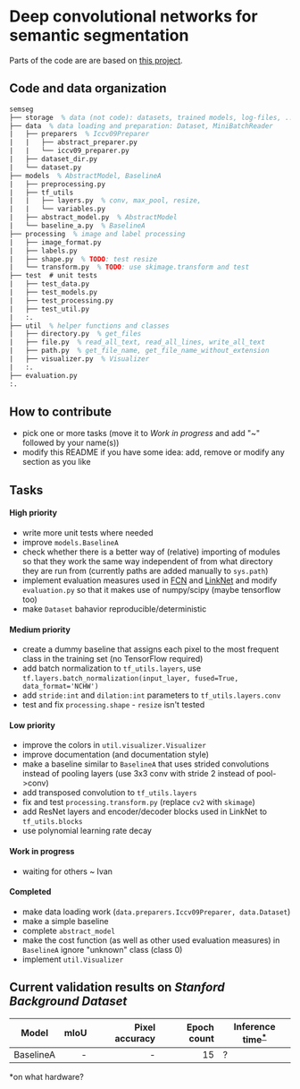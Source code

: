 # Deep convolutional networks for semantic segmentation

Parts of the code are are based on [this project](https://bitbucket.org/Ivan1248/semantic-image-segmentation-by-deep-convolutional-networks/).

## Code and data organization
``` tex
semseg
├── storage  % data (not code): datasets, trained models, log-files, ...
├── data  % data loading and preparation: Dataset, MiniBatchReader
|   ├── preparers  % Iccv09Preparer
|   |   ├── abstract_preparer.py
|   |   └── iccv09_preparer.py 
|   ├── dataset_dir.py
|   └── dataset.py
├── models  % AbstractModel, BaselineA
|   ├── preprocessing.py
|   ├── tf_utils
|   |   ├── layers.py  % conv, max_pool, resize, 
|   |   └── variables.py 
|   ├── abstract_model.py  % AbstractModel
|   └── baseline_a.py  % BaselineA
├── processing  % image and label processing
|   ├── image_format.py
|   ├── labels.py
|   ├── shape.py  % TODO: test resize
|   └── transform.py  % TODO: use skimage.transform and test
├── test  # unit tests
|   ├── test_data.py
|   ├── test_models.py
|   ├── test_processing.py
|   ├── test_util.py
|   :.
├── util  % helper functions and classes
|   ├── directory.py  % get_files
|   ├── file.py  % read_all_text, read_all_lines, write_all_text 
|   ├── path.py  % get_file_name, get_file_name_without_extension
|   ├── visualizer.py  % Visualizer
|   :.
├── evaluation.py
:.
```

## How to contribute
- pick one or more tasks (move it to _Work in progress_ and add "~" followed by your name(s))
- modify this README if you have some idea: add, remove or modify any section as you like

## Tasks
#### High priority
- write more unit tests where needed
- improve `models.BaselineA`
- check whether there is a better way of (relative) importing of modules so that they work the same way independent of from what directory they are run from (currently paths are added manually to `sys.path`)
- implement evaluation measures used in [FCN](https://arxiv.org/pdf/1411.4038.pdf) and [LinkNet](https://arxiv.org/pdf/1707.03718.pdf) and modify `evaluation.py` so that it makes use of numpy/scipy (maybe tensorflow too)
- make `Dataset` bahavior reproducible/deterministic
#### Medium priority
- create a dummy baseline that assigns each pixel to the most frequent class in the training set (no TensorFlow required)
- add batch normalization to `tf_utils.layers`, use `tf.layers.batch_normalization(input_layer, fused=True, data_format='NCHW')`
- add `stride:int` and `dilation:int` parameters to `tf_utils.layers.conv`
- test and fix `processing.shape` - `resize` isn't tested
#### Low priority
- improve the colors in `util.visualizer.Visualizer`
- improve documentation (and documentation style)
- make a baseline similar to `BaselineA` that uses strided convolutions instead of pooling layers (use 3x3 conv with stride 2 instead of pool->conv)
- add transposed convolution to `tf_utils.layers`
- fix and test `processing.transform.py` (replace `cv2` with `skimage`)
- add ResNet layers and encoder/decoder blocks used in LinkNet to `tf_utils.blocks`  
- use polynomial learning rate decay
#### Work in progress
- waiting for others ~ Ivan
#### Completed
- make data loading work (`data.preparers.Iccv09Preparer, data.Dataset`)
- make a simple baseline
- complete `abstract_model`
- make the cost function (as well as other used evaluation measures) in `BaselineA` ignore "unknown" class (class 0)
- implement `util.Visualizer` 


## Current validation results on _Stanford Background Dataset_
Model     | mIoU | Pixel accuracy | Epoch count | Inference time<sup>[*](#myfootnote1)</sup>
--------- | ----:| --------------:| -----------:| -
BaselineA | -    | -              | 15          | ?

<a name="myfootnote1">*</a>on what hardware?